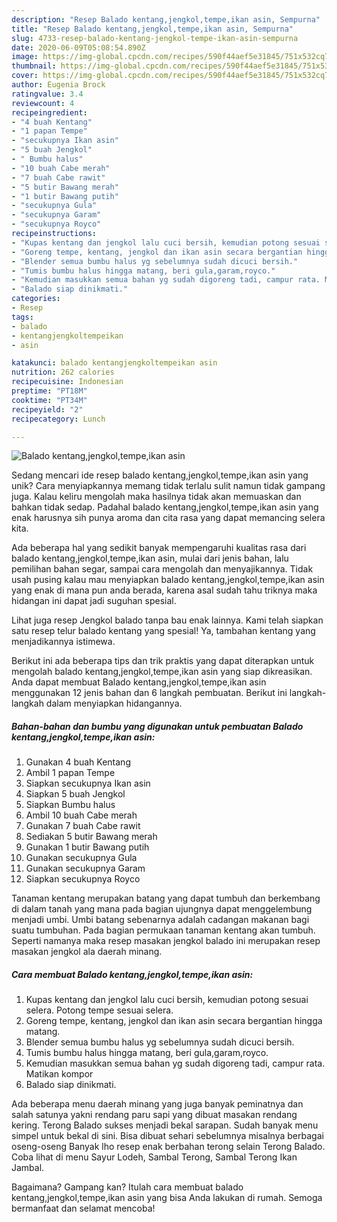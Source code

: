 ```yaml
---
description: "Resep Balado kentang,jengkol,tempe,ikan asin, Sempurna"
title: "Resep Balado kentang,jengkol,tempe,ikan asin, Sempurna"
slug: 4733-resep-balado-kentang-jengkol-tempe-ikan-asin-sempurna
date: 2020-06-09T05:08:54.890Z
image: https://img-global.cpcdn.com/recipes/590f44aef5e31845/751x532cq70/balado-kentangjengkoltempeikan-asin-foto-resep-utama.jpg
thumbnail: https://img-global.cpcdn.com/recipes/590f44aef5e31845/751x532cq70/balado-kentangjengkoltempeikan-asin-foto-resep-utama.jpg
cover: https://img-global.cpcdn.com/recipes/590f44aef5e31845/751x532cq70/balado-kentangjengkoltempeikan-asin-foto-resep-utama.jpg
author: Eugenia Brock
ratingvalue: 3.4
reviewcount: 4
recipeingredient:
- "4 buah Kentang"
- "1 papan Tempe"
- "secukupnya Ikan asin"
- "5 buah Jengkol"
- " Bumbu halus"
- "10 buah Cabe merah"
- "7 buah Cabe rawit"
- "5 butir Bawang merah"
- "1 butir Bawang putih"
- "secukupnya Gula"
- "secukupnya Garam"
- "secukupnya Royco"
recipeinstructions:
- "Kupas kentang dan jengkol lalu cuci bersih, kemudian potong sesuai selera. Potong tempe sesuai selera."
- "Goreng tempe, kentang, jengkol dan ikan asin secara bergantian hingga matang."
- "Blender semua bumbu halus yg sebelumnya sudah dicuci bersih."
- "Tumis bumbu halus hingga matang, beri gula,garam,royco."
- "Kemudian masukkan semua bahan yg sudah digoreng tadi, campur rata. Matikan kompor"
- "Balado siap dinikmati."
categories:
- Resep
tags:
- balado
- kentangjengkoltempeikan
- asin

katakunci: balado kentangjengkoltempeikan asin 
nutrition: 262 calories
recipecuisine: Indonesian
preptime: "PT18M"
cooktime: "PT34M"
recipeyield: "2"
recipecategory: Lunch

---
```



![Balado kentang,jengkol,tempe,ikan asin](https://img-global.cpcdn.com/recipes/590f44aef5e31845/751x532cq70/balado-kentangjengkoltempeikan-asin-foto-resep-utama.jpg)

Sedang mencari ide resep balado kentang,jengkol,tempe,ikan asin yang unik? Cara menyiapkannya memang tidak terlalu sulit namun tidak gampang juga. Kalau keliru mengolah maka hasilnya tidak akan memuaskan dan bahkan tidak sedap. Padahal balado kentang,jengkol,tempe,ikan asin yang enak harusnya sih punya aroma dan cita rasa yang dapat memancing selera kita.

Ada beberapa hal yang sedikit banyak mempengaruhi kualitas rasa dari balado kentang,jengkol,tempe,ikan asin, mulai dari jenis bahan, lalu pemilihan bahan segar, sampai cara mengolah dan menyajikannya. Tidak usah pusing kalau mau menyiapkan balado kentang,jengkol,tempe,ikan asin yang enak di mana pun anda berada, karena asal sudah tahu triknya maka hidangan ini dapat jadi suguhan spesial.

Lihat juga resep Jengkol balado tanpa bau enak lainnya. Kami telah siapkan satu resep telur balado kentang yang spesial! Ya, tambahan kentang yang menjadikannya istimewa.


Berikut ini ada beberapa tips dan trik praktis yang dapat diterapkan untuk mengolah balado kentang,jengkol,tempe,ikan asin yang siap dikreasikan. Anda dapat membuat Balado kentang,jengkol,tempe,ikan asin menggunakan 12 jenis bahan dan 6 langkah pembuatan. Berikut ini langkah-langkah dalam menyiapkan hidangannya.

<!--inarticleads1-->

##### Bahan-bahan dan bumbu yang digunakan untuk pembuatan Balado kentang,jengkol,tempe,ikan asin:

1. Gunakan 4 buah Kentang
1. Ambil 1 papan Tempe
1. Siapkan secukupnya Ikan asin
1. Siapkan 5 buah Jengkol
1. Siapkan  Bumbu halus
1. Ambil 10 buah Cabe merah
1. Gunakan 7 buah Cabe rawit
1. Sediakan 5 butir Bawang merah
1. Gunakan 1 butir Bawang putih
1. Gunakan secukupnya Gula
1. Gunakan secukupnya Garam
1. Siapkan secukupnya Royco


Tanaman kentang merupakan batang yang dapat tumbuh dan berkembang di dalam tanah yang mana pada bagian ujungnya dapat menggelembung menjadi umbi. Umbi batang sebenarnya adalah cadangan makanan bagi suatu tumbuhan. Pada bagian permukaan tanaman kentang akan tumbuh. Seperti namanya maka resep masakan jengkol balado ini merupakan resep masakan jengkol ala daerah minang. 

<!--inarticleads2-->

##### Cara membuat Balado kentang,jengkol,tempe,ikan asin:

1. Kupas kentang dan jengkol lalu cuci bersih, kemudian potong sesuai selera. Potong tempe sesuai selera.
1. Goreng tempe, kentang, jengkol dan ikan asin secara bergantian hingga matang.
1. Blender semua bumbu halus yg sebelumnya sudah dicuci bersih.
1. Tumis bumbu halus hingga matang, beri gula,garam,royco.
1. Kemudian masukkan semua bahan yg sudah digoreng tadi, campur rata. Matikan kompor
1. Balado siap dinikmati.


Ada beberapa menu daerah minang yang juga banyak peminatnya dan salah satunya yakni rendang paru sapi yang dibuat masakan rendang kering. Terong Balado sukses menjadi bekal sarapan. Sudah banyak menu simpel untuk bekal di sini. Bisa dibuat sehari sebelumnya misalnya berbagai oseng-oseng Banyak lho resep enak berbahan terong selain Terong Balado. Coba lihat di menu Sayur Lodeh, Sambal Terong, Sambal Terong Ikan Jambal. 

Bagaimana? Gampang kan? Itulah cara membuat balado kentang,jengkol,tempe,ikan asin yang bisa Anda lakukan di rumah. Semoga bermanfaat dan selamat mencoba!
